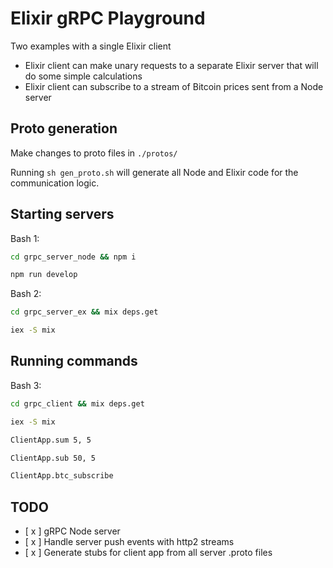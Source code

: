# Elixir gRPC Playground

Two examples with a single Elixir client

- Elixir client can make unary requests to a separate Elixir server that will do some simple calculations
- Elixir client can subscribe to a stream of Bitcoin prices sent from a Node server

## Proto generation
 
Make changes to proto files in `./protos/`
 
Running `sh gen_proto.sh` will generate all Node and Elixir code for the communication logic.

## Starting servers

Bash 1:

```bash
cd grpc_server_node && npm i
```

```bash
npm run develop
```

Bash 2:

```bash
cd grpc_server_ex && mix deps.get
```

```bash
iex -S mix
```

## Running commands

Bash 3:

```bash
cd grpc_client && mix deps.get
```

```bash
iex -S mix
```

```bash
ClientApp.sum 5, 5
```

```bash
ClientApp.sub 50, 5
```

```bash
ClientApp.btc_subscribe
```

## TODO

- [ x ] gRPC Node server
- [ x ] Handle server push events with http2 streams
- [ x ] Generate stubs for client app from all server .proto files
